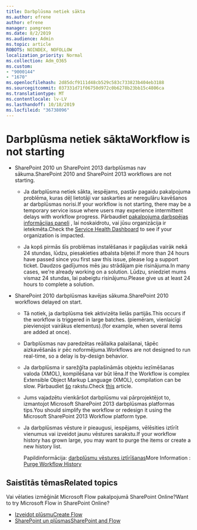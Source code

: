 ```yaml
---
title: Darbplūsma netiek sākta
ms.author: efrene
author: efrene
manager: pamgreen
ms.date: 8/2/2019
ms.audience: Admin
ms.topic: article
ROBOTS: NOINDEX, NOFOLLOW
localization_priority: Normal
ms.collection: Adm_O365
ms.custom:
- "9000144"
- "1670"
ms.openlocfilehash: 2d85dcf9111d48cb529c583c733823b404eb3188
ms.sourcegitcommit: 037331d71f06750d972c0b6278b23bb15c4806ca
ms.translationtype: MT
ms.contentlocale: lv-LV
ms.lasthandoff: 10/18/2019
ms.locfileid: "36738096"
---
```

# <a name="workflow-is-not-starting"></a><span data-ttu-id="b3834-102">Darbplūsma netiek sākta</span><span class="sxs-lookup"><span data-stu-id="b3834-102">Workflow is not starting</span></span>

- <span data-ttu-id="b3834-103">SharePoint 2010 un SharePoint 2013 darbplūsmas nav sākuma.</span><span class="sxs-lookup"><span data-stu-id="b3834-103">SharePoint 2010 and SharePoint 2013 workflows are not starting.</span></span>

    - <span data-ttu-id="b3834-104">Ja darbplūsma netiek sākta, iespējams, pastāv pagaidu pakalpojuma problēma, kuras dēļ lietotāji var saskarties ar neregulāru kavēšanos ar darbplūsmas norisi.</span><span class="sxs-lookup"><span data-stu-id="b3834-104">If your workflow is not starting, there may be a temporary service issue where users may experience intermittent delays with workflow progress.</span></span> <span data-ttu-id="b3834-105">Pārbaudiet [pakalpojuma darbspējas informācijas paneli](https:/admin.microsoft.com/AdminPortal/Home#/servicehealth) , lai noskaidrotu, vai jūsu organizācija ir ietekmēta.</span><span class="sxs-lookup"><span data-stu-id="b3834-105">Check the [Service Health Dashboard](https:/admin.microsoft.com/AdminPortal/Home#/servicehealth) to see if your organization is impacted.</span></span>

    - <span data-ttu-id="b3834-106">Ja kopš pirmās šīs problēmas instalēšanas ir pagājušas vairāk nekā 24 stundas, lūdzu, piesakieties atbalsta biļetei.</span><span class="sxs-lookup"><span data-stu-id="b3834-106">If more than 24 hours have passed since you first saw this issue, please log a support ticket.</span></span> <span data-ttu-id="b3834-107">Daudzos gadījumos mēs jau strādājam pie risinājuma.</span><span class="sxs-lookup"><span data-stu-id="b3834-107">In many cases, we're already working on a solution.</span></span> <span data-ttu-id="b3834-108">Lūdzu, sniedziet mums vismaz 24 stundas, lai pabeigtu risinājumu.</span><span class="sxs-lookup"><span data-stu-id="b3834-108">Please give us at least 24 hours to complete a solution.</span></span>

- <span data-ttu-id="b3834-109">SharePoint 2010 darbplūsmas kavējas sākuma.</span><span class="sxs-lookup"><span data-stu-id="b3834-109">SharePoint 2010 workflows delayed on start.</span></span>

    - <span data-ttu-id="b3834-110">Tā notiek, ja darbplūsma tiek aktivizēta lielās partijās.</span><span class="sxs-lookup"><span data-stu-id="b3834-110">This occurs if the workflow is triggered in large batches.</span></span> <span data-ttu-id="b3834-111">(piemēram, vienlaicīgi pievienojot vairākus elementus).</span><span class="sxs-lookup"><span data-stu-id="b3834-111">(for example, when several items are added at once).</span></span>

    - <span data-ttu-id="b3834-112">Darbplūsmas nav paredzētas reāllaika palaišanai, tāpēc aizkavēšanās ir pēc noformējuma.</span><span class="sxs-lookup"><span data-stu-id="b3834-112">Workflows are not designed to run real-time, so a delay is by-design behavior.</span></span>

   -  <span data-ttu-id="b3834-113">Ja darbplūsma ir sarežģīta paplašināmās objektu iezīmēšanas valoda (XMOL), kompilēšana var būt lēna.</span><span class="sxs-lookup"><span data-stu-id="b3834-113">If the Workflow is complex Extensible Object Markup Language (XMOL), compilation can be slow.</span></span> <span data-ttu-id="b3834-114">Pārbaudiet [šo](https://support.microsoft.com//kb/3043697) rakstu.</span><span class="sxs-lookup"><span data-stu-id="b3834-114">Check [this](https://support.microsoft.com//kb/3043697) article.</span></span>

    - <span data-ttu-id="b3834-115">Jums vajadzētu vienkāršot darbplūsmu vai pārprojektējot to, izmantojot Microsoft SharePoint 2013 darbplūsmas platformas tips.</span><span class="sxs-lookup"><span data-stu-id="b3834-115">You should simplify the workflow or redesign it using the Microsoft SharePoint 2013 Workflow platform type.</span></span>

    - <span data-ttu-id="b3834-116">Ja darbplūsmas vēsture ir pieaugusi, iespējams, vēlēsities iztīrīt vienumus vai izveidot jaunu vēstures sarakstu.</span><span class="sxs-lookup"><span data-stu-id="b3834-116">If your workflow history has grown large, you may want to purge the items or create a new history list.</span></span>

        <span data-ttu-id="b3834-117">Papildinformācija: [darbplūsmu vēstures iztīrīšanas](https://blogs.technet.microsoft.com/marj/2015/08/07/sharepoint-2010-workflows-best-practice-purge-workflow-history-list-items/)</span><span class="sxs-lookup"><span data-stu-id="b3834-117">More Information : [Purge Workflow History](https://blogs.technet.microsoft.com/marj/2015/08/07/sharepoint-2010-workflows-best-practice-purge-workflow-history-list-items/)</span></span>


## <a name="related-topics"></a><span data-ttu-id="b3834-118">Saistītās tēmas</span><span class="sxs-lookup"><span data-stu-id="b3834-118">Related topics</span></span>
<span data-ttu-id="b3834-119">Vai vēlaties izmēģināt Microsoft Flow pakalpojumā SharePoint Online?</span><span class="sxs-lookup"><span data-stu-id="b3834-119">Want to try Microsoft Flow in SharePoint Online?</span></span>
- [<span data-ttu-id="b3834-120">Izveidot plūsmu</span><span class="sxs-lookup"><span data-stu-id="b3834-120">Create Flow</span></span>](https://support.office.com/article/Create-a-flow-for-a-list-or-library-in-SharePoint-Online-or-OneDrive-for-Business-a9c3e03b-0654-46af-a254-20252e580d01) 
- [<span data-ttu-id="b3834-121">SharePoint un plūsmas</span><span class="sxs-lookup"><span data-stu-id="b3834-121">SharePoint and Flow</span></span>](https://flow.microsoft.com/blog/sharepoint-and-flow/) 


